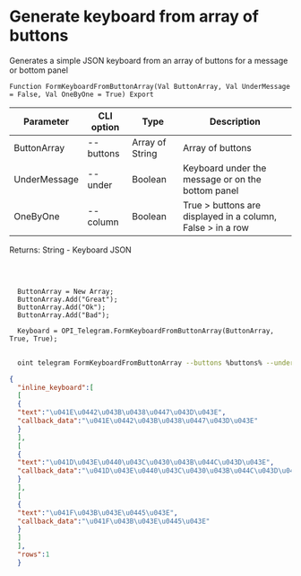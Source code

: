 ﻿---
sidebar_position: 12
---

# Generate keyboard from array of buttons
 Generates a simple JSON keyboard from an array of buttons for a message or bottom panel



`Function FormKeyboardFromButtonArray(Val ButtonArray, Val UnderMessage = False, Val OneByOne = True) Export`

  | Parameter | CLI option | Type | Description |
  |-|-|-|-|
  | ButtonArray | --buttons | Array of String | Array of buttons |
  | UnderMessage | --under | Boolean | Keyboard under the message or on the bottom panel |
  | OneByOne | --column | Boolean | True > buttons are displayed in a column, False > in a row |

  
  Returns:  String - Keyboard JSON

<br/>




```bsl title="Code example"
  
  ButtonArray = New Array;
  ButtonArray.Add("Great");
  ButtonArray.Add("Ok");
  ButtonArray.Add("Bad");
  
  Keyboard = OPI_Telegram.FormKeyboardFromButtonArray(ButtonArray, True, True);
```



```sh title="CLI command example"
    
  oint telegram FormKeyboardFromButtonArray --buttons %buttons% --under %under% --column %column%

```

```json title="Result"
{
  "inline_keyboard":[
  [
  {
  "text":"\u041E\u0442\u043B\u0438\u0447\u043D\u043E",
  "callback_data":"\u041E\u0442\u043B\u0438\u0447\u043D\u043E"
  }
  ],
  [
  {
  "text":"\u041D\u043E\u0440\u043C\u0430\u043B\u044C\u043D\u043E",
  "callback_data":"\u041D\u043E\u0440\u043C\u0430\u043B\u044C\u043D\u043E"
  }
  ],
  [
  {
  "text":"\u041F\u043B\u043E\u0445\u043E",
  "callback_data":"\u041F\u043B\u043E\u0445\u043E"
  }
  ]
  ],
  "rows":1
  }
```
